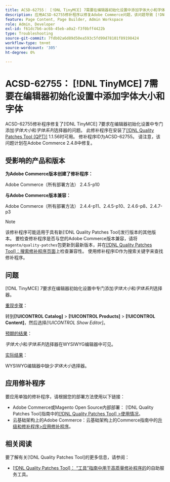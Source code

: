 ```yaml
---
title: ACSD-62755： [!DNL TinyMCE] 7需要在编辑器初始化设置中添加字体大小和字体
description: 应用ACSD-62755修补程序以修复Adobe Commerce问题，该问题导致 [!DNL TinyMCE] 7要求在编辑器初始化设置中专门添加*font size*和*font family*。
feature: Page Content, Page Builder, Admin Workspace
role: Admin, Developer
exl-id: f61dc7b6-ac6b-45eb-a0a2-f3f0bff4422b
type: Troubleshooting
source-git-commit: 7fdb02a6d89d50ea593c5fd99d78101f89198424
workflow-type: tm+mt
source-wordcount: '305'
ht-degree: 0%

---
```


# ACSD-62755： [!DNL TinyMCE] 7需要在编辑器初始化设置中添加字体大小和字体

ACSD-62755修补程序修复了[!DNL TinyMCE] 7要求在编辑器初始化设置中专门添加&#x200B;*字体大小*&#x200B;和&#x200B;*字体系列*&#x200B;选择器的问题。 此修补程序在安装了[[!DNL Quality Patches Tool (QPT)]](/help/tools/quality-patches-tool/quality-patches-tool-to-self-serve-quality-patches.md) 1.1.56时可用。 修补程序ID为ACSD-62755。 请注意，该问题计划在Adobe Commerce 2.4.8中修复。

## 受影响的产品和版本

**为Adobe Commerce版本创建了修补程序：**

Adobe Commerce（所有部署方法） 2.4.5-p10

**与Adobe Commerce版本兼容：**

Adobe Commerce（所有部署方法） 2.4.4-p11、2.4.5-p10、2.4.6-p8、2.4.7-p3

>[!NOTE]
>
>该修补程序可能适用于具有新[!DNL Quality Patches Tool]发行版本的其他版本。 要检查修补程序是否与您的Adobe Commerce版本兼容，请将`magento/quality-patches`包更新到最新版本，并在[[!DNL Quality Patches Tool]：搜索修补程序页面](https://experienceleague.adobe.com/tools/commerce-quality-patches/index.html)上检查兼容性。 使用修补程序ID作为搜索关键字来查找修补程序。

## 问题

[!DNL TinyMCE] 7要求在编辑器初始化设置中专门添加&#x200B;*字体大小*&#x200B;和&#x200B;*字体系列*&#x200B;选择器。

<u>重现步骤</u>：

转到&#x200B;**[!UICONTROL Catalog]** > **[!UICONTROL Products]** > **[!UICONTROL Content]**，然后选择&#x200B;*[!UICONTROL Show Editor]*。

<u>预期的结果</u>：

*字体大小*&#x200B;和&#x200B;*字体系列*&#x200B;选择器在WYSIWYG编辑器中可见。

<u>实际结果</u>：

WYSIWYG编辑器中缺少&#x200B;*字体大小*&#x200B;选择器。

## 应用修补程序

要应用单独的修补程序，请根据您的部署方法使用以下链接：

* Adobe Commerce或Magento Open Source内部部署： [!DNL Quality Patches Tool]指南中的[[!DNL Quality Patches Tool] >使用情况](/help/tools/quality-patches-tool/usage.md)。
* 云基础架构上的Adobe Commerce：云基础架构上的Commerce指南中的[升级和修补程序>应用修补程序](https://experienceleague.adobe.com/docs/commerce-cloud-service/user-guide/develop/upgrade/apply-patches.html)。

## 相关阅读

要了解有关[!DNL Quality Patches Tool]的更多信息，请参阅：

* [[!DNL Quality Patches Tool]： “工具”指南中用于高质量修补程序的](/help/tools/quality-patches-tool/quality-patches-tool-to-self-serve-quality-patches.md)的自助服务工具。
